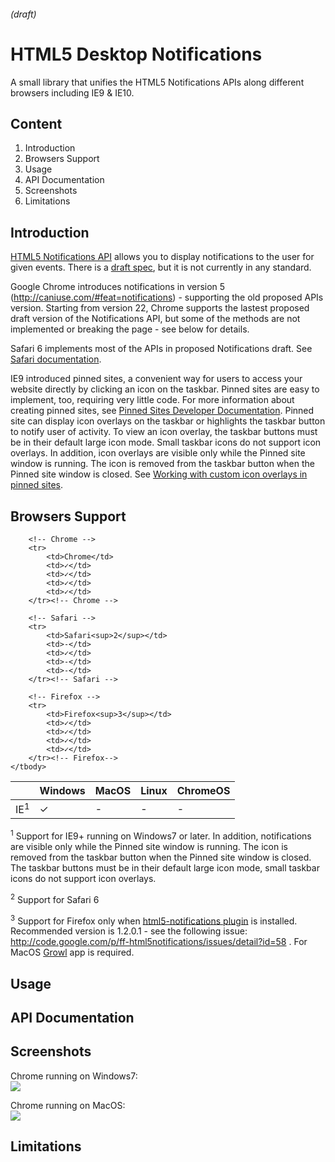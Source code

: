 ###### (draft)

# HTML5 Desktop Notifications

A small library that unifies the HTML5 Notifications APIs along different browsers including IE9 & IE10.

## Content
<ol>
	<li>Introduction</li>
	<li>Browsers Support</li>
	<li>Usage</li>
	<li>API Documentation</li>
    <li>Screenshots</li>
	<li>Limitations</li>
</ol>

## Introduction

<a href="http://dvcs.w3.org/hg/notifications/raw-file/tip/Overview.html">HTML5 Notifications API</a> allows you to display notifications to the user for given events. There is a <a href="http://dvcs.w3.org/hg/notifications/raw-file/tip/Overview.html">draft spec</a>, but it is not currently in any standard.

Google Chrome introduces notifications in version 5 (http://caniuse.com/#feat=notifications) - supporting the old proposed APIs version. Starting from version 22, Chrome supports the lastest proposed draft version of the Notifications API, but some of the methods are not implemented or breaking the page - see below for details.

Safari 6 implements most of the APIs in proposed Notifications draft. See <a href="https://developer.apple.com/library/mac/#documentation/AppleApplications/Conceptual/SafariJSProgTopics/Articles/SendingNotifications.html#//apple_ref/doc/uid/TP40001483-CH23-SW1">Safari documentation</a>.

IE9 introduced pinned sites, a convenient way for users to access your website directly by clicking an icon on the taskbar. Pinned sites are easy to implement, too, requiring very little code. For more information about creating pinned sites, see <a href="http://msdn.microsoft.com/en-us/library/ie/gg491731(v=vs.85).aspx">Pinned Sites Developer Documentation</a>. Pinned site can display icon overlays on the taskbar or highlights the taskbar button to notify user of activity. To view an icon overlay, the taskbar buttons must be in their default large icon mode. Small taskbar icons do not support icon overlays. In addition, icon overlays are visible only while the Pinned site window is running. The icon is removed from the taskbar button when the Pinned site window is closed. See <a href="http://msdn.microsoft.com/en-us/library/ie/gg491744(v=vs.85).aspx">Working with custom icon overlays in pinned sites</a>.

## Browsers Support

<table>
	<thead>
		<th></th>
		<th>Windows</th>
		<th>MacOS</th>
		<th>Linux</th>
		<th>ChromeOS</th>
	</thead>
	<tbody>
		<!-- IE -->
		<tr>
			<td>IE<sup>1</sup></td>
			<td>✓</td>
			<td>-</td>
			<td>-</td>
			<td>-</td>
		</tr><!-- IE -->

		<!-- Chrome -->
		<tr>
			<td>Chrome</td>
			<td>✓</td>
			<td>✓</td>
			<td>✓</td>
			<td>✓</td>
		</tr><!-- Chrome -->

		<!-- Safari -->
		<tr>
			<td>Safari<sup>2</sup></td>
			<td>-</td>
			<td>✓</td>
			<td>-</td>
			<td>-</td>
		</tr><!-- Safari -->

		<!-- Firefox -->
		<tr>
			<td>Firefox<sup>3</sup></td>
			<td>✓</td>
			<td>✓</td>
			<td>✓</td>
			<td>✓</td>
		</tr><!-- Firefox-->
	</tbody>
</table>

<sup>1</sup> Support for IE9+ running on Windows7 or later. In addition, notifications are visible only while the Pinned site window is running. The icon is removed from the taskbar button when the Pinned site window is closed. The taskbar buttons must be in their default large icon mode, small taskbar icons do not support icon overlays.

<sup>2</sup> Support for Safari 6

<sup>3</sup> Support for Firefox only when <a href="http://code.google.com/p/ff-html5notifications/">html5-notifications plugin</a> is installed. Recommended version is 1.2.0.1 - see the following issue: http://code.google.com/p/ff-html5notifications/issues/detail?id=58 . For MacOS <a href="http://www.growl.info/">Growl</a> app is required.

## Usage

## API Documentation

## Screenshots
Chrome running on Windows7:<br/>
<img src="https://raw.github.com/ttsvetko/HTML5-Desktop-Notifications/master/screenshots/ChromeWindows7.png"/>

Chrome running on MacOS:<br/>
<img src="https://raw.github.com/ttsvetko/HTML5-Desktop-Notifications/master/screenshots/ChromeMacOS.png"/>

## Limitations